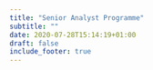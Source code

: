 ```yaml
---
title: "Senior Analyst Programme"
subtitle: ""
date: 2020-07-28T15:14:19+01:00
draft: false
include_footer: true
---
```


